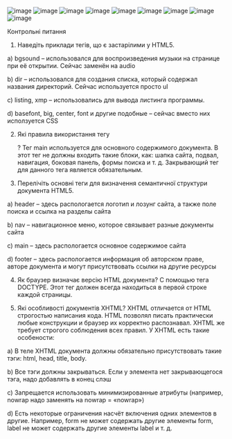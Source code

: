 ![image](https://user-images.githubusercontent.com/100159653/162644492-d3b08dba-baac-406e-8bb8-4b4733625a66.png)
![image](https://user-images.githubusercontent.com/100159653/162644495-28c7d2e2-aa7b-4ea8-b553-d6c34aebe27a.png)
![image](https://user-images.githubusercontent.com/100159653/162644504-ad2915b8-4bd0-4aea-a0b1-4aeda446b09d.png)
![image](https://user-images.githubusercontent.com/100159653/162644507-0422bea0-37d9-423c-9021-06861c7ba02c.png)
![image](https://user-images.githubusercontent.com/100159653/162644519-d2dafbe7-5c9d-4077-a07c-7bd5dfaa40b6.png)
![image](https://user-images.githubusercontent.com/100159653/162644527-83382d69-d418-4624-b7a9-66526fc7b960.png)
![image](https://user-images.githubusercontent.com/100159653/162644530-3cf6d78d-139e-4ab0-8cc5-71e2a402004e.png)
![image](https://user-images.githubusercontent.com/100159653/162644532-a07d590b-025b-4929-af43-e5e31742a313.png)
![image](https://user-images.githubusercontent.com/100159653/162644534-79e69536-f379-472c-be11-9d2a2ecf0070.png)

Контрольні питання  

1. Наведіть приклади тегів, що є застарілими у HTML5. 

a) bgsound – использовался для воспроизведения музыки на странице при её открытии. Сейчас заменён на audio
 
b)	dir – использовался для создания списка, который содержал названия директорий. Сейчас используется просто ul
  
c)	listing, xmp – использовались для вывода листинга программы.

d)	basefont, big, center, font и другие подобные – сейчас вместо них исползуется CSS

2. Які правила використання тегу <main>? 
Тег main используется для основного содержимого документа. В этот тег не должны входить такие блоки, как: шапка сайта, подвал, навигация, боковая панель, формы поиска и т. д. Закрывающий тег для данного тега является обязательным.

3. Перелічіть основні теги для визначення семантичної структури документа HTML5. 

a)	header – здесь распологается логотип и лозунг сайта, а также поле поиска и ссылка на разделы сайта

b) nav – навигационное меню, которое связывает разные документы сайта

c)	main – здесь распологается основное содержимое сайта

d)	footer – здесь распологается информация об авторском праве, авторе документа и могут присутствовать ссылки на другие ресурсы

4. Як браузер визначає версію HTML документа? 
С помощью тега DOCTYPE. Этот тег должен всегда находиться в первой строке каждой страницы.

5. Які особливості документів XHTML? 
XHTML отличается от HTML строгостью написания кода. HTML позволял писать практически любые конструкции и браузер их корректно распознавал. XHTML же требует строгого соблюдения всех правил. У XHTML есть такие особености:

a)	В теле XHTML документа должны обязательно присутствовать такие тэги: html, head, title, body.

b)	Все тэги должны закрываться. Если у элемента нет закрывающегося тэга, надо добавлять в конец слэш

c)	Запрещается использовать минимизированные атрибуты (например, nowrap надо заменять на nowrap = «nowrap»)

d)	Есть некоторые ограничения насчёт включения одних элементов в другие. Например, form не может содержать другие элементы form, label не может содержать другие элементы label и т. д.
